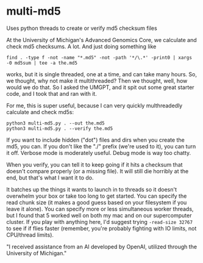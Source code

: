 # multi-md5
Uses python threads to create or verify md5 checksum files


At the University of Michigan's Advanced Genomics Core, we calculate and check md5 checksums. A lot. And just doing something like

```
find . -type f -not -name "*.md5" -not -path '*/\.*' -print0 | xargs -0 md5sum | tee -a the.md5
```

works, but it is single threaded, one at a time, and can take many hours.  So, we thought, why not make it multithreaded? Then we thought, well, how would we do that. So I asked the UMGPT, and it spit out some great starter code, and I took that and ran with it.

For me, this is super useful, because I can very quickly multhreadedly calculate and check md5s:
```
python3 multi-md5.py . --out the.md5
python3 multi-md5.py . --verify the.md5
```

If you want to include hidden ("dot") files and dirs when you create the md5, you can. If you don't like the "./" prefix (we're used to it), you can turn it off. Verbose mode is moderately useful. Debug mode is way too chatty. 

When you verify, you can tell it to keep going if it hits a checksum that doesn't compare properly (or a missing file). It will still die horribly at the end, but that's what I want it to do.

It batches up the things it wants to launch in to threads so it doesn't overwhelm your box or take too long to get started. You can specify the read chunk size (it makes a good guess based on your filesystem if you leave it alone). You can specify more or less simultaneous worker threads, but I found that 5 worked well on both my mac and on our supercomputer cluster. If you play with anything here, I'd suggest trying `-read-size 32767` to see if if flies faster (remember, you're probably fighting with IO limits, not CPU/thread limits).


"I received assistance from an AI developed by OpenAI, utilized through the University of Michigan."
